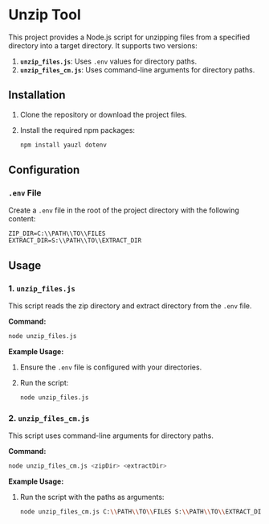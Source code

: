 # Unzip Tool

This project provides a Node.js script for unzipping files from a specified directory into a target directory. It supports two versions:

1. **`unzip_files.js`**: Uses `.env` values for directory paths.
2. **`unzip_files_cm.js`**: Uses command-line arguments for directory paths.

## Installation

1. Clone the repository or download the project files.
2. Install the required npm packages:

   ```bash
   npm install yauzl dotenv
   ```

## Configuration

### `.env` File

Create a `.env` file in the root of the project directory with the following content:

```env
ZIP_DIR=C:\\PATH\\TO\\FILES
EXTRACT_DIR=S:\\PATH\\TO\\EXTRACT_DIR
```

## Usage

### 1. `unzip_files.js`

This script reads the zip directory and extract directory from the `.env` file.

**Command:**

```bash
node unzip_files.js
```

**Example Usage:**

1. Ensure the `.env` file is configured with your directories.
2. Run the script:

   ```bash
   node unzip_files.js
   ```

### 2. `unzip_files_cm.js`

This script uses command-line arguments for directory paths.

**Command:**

```bash
node unzip_files_cm.js <zipDir> <extractDir>
```

**Example Usage:**

1. Run the script with the paths as arguments:

   ```bash
   node unzip_files_cm.js C:\\PATH\\TO\\FILES S:\\PATH\\TO\\EXTRACT_DIR
   ```
